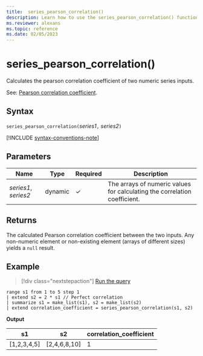 ```yaml
---
title:  series_pearson_correlation()
description: Learn how to use the series_pearson_correlation() function to calculate the pearson correlation coefficient of two numeric series inputs.
ms.reviewer: alexans
ms.topic: reference
ms.date: 02/05/2023
---
```

# series_pearson_correlation()

Calculates the pearson correlation coefficient of two numeric series inputs.

See: [Pearson correlation coefficient](https://en.wikipedia.org/wiki/Pearson_correlation_coefficient).

## Syntax

`series_pearson_correlation(`*series1*`,` *series2*`)`

[!INCLUDE [syntax-conventions-note](../../includes/syntax-conventions-note.md)]

## Parameters

| Name | Type | Required | Description |
|--|--|--|--|
| *series1*, *series2* | dynamic | &check; | The arrays of numeric values for calculating the correlation coefficient.|

## Returns

The calculated Pearson correlation coefficient between the two inputs. Any non-numeric element or non-existing element (arrays of different sizes) yields a `null` result.

## Example

> [!div class="nextstepaction"]
> <a href="https://dataexplorer.azure.com/clusters/help/databases/Samples?query=H4sIAAAAAAAAA03MQQrCMBCF4b2neEsrQknBZe/gDUqILxJskjIzghQPb1tBu5353ye+3Al1iFIzHKziAjVOcIc3+DKWG7RDjw6ntWtbXCmRwRCqCEdvqZal1WfOXtK8aT2yf3AYk9pRXXP+Ertb1/z5nTOEyhhTSCy2DJSSqMNEL7o9f+GirmjzAZfhTjnAAAAA" target="_blank">Run the query</a>

```kusto
range s1 from 1 to 5 step 1
| extend s2 = 2 * s1 // Perfect correlation
| summarize s1 = make_list(s1), s2 = make_list(s2)
| extend correlation_coefficient = series_pearson_correlation(s1, s2)
```

**Output**

|s1|s2|correlation_coefficient|
|---|---|---|
|[1,2,3,4,5]|[2,4,6,8,10]|1|
